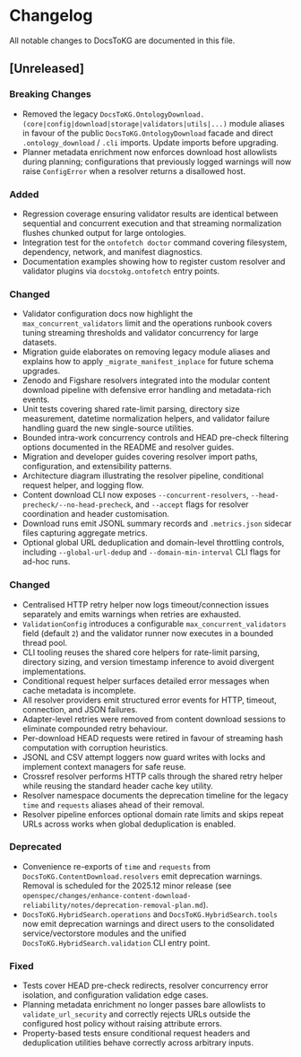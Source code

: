 # Changelog

All notable changes to DocsToKG are documented in this file.

## [Unreleased]

### Breaking Changes
- Removed the legacy ``DocsToKG.OntologyDownload.(core|config|download|storage|validators|utils|...)`` module aliases in favour of the public ``DocsToKG.OntologyDownload`` facade and direct ``.ontology_download`` / ``.cli`` imports. Update imports before upgrading.
- Planner metadata enrichment now enforces download host allowlists during planning; configurations that previously logged warnings will now raise ``ConfigError`` when a resolver returns a disallowed host.

### Added
- Regression coverage ensuring validator results are identical between sequential
  and concurrent execution and that streaming normalization flushes chunked
  output for large ontologies.
- Integration test for the ``ontofetch doctor`` command covering filesystem,
  dependency, network, and manifest diagnostics.
- Documentation examples showing how to register custom resolver and validator
  plugins via ``docstokg.ontofetch`` entry points.

### Changed
- Validator configuration docs now highlight the ``max_concurrent_validators``
  limit and the operations runbook covers tuning streaming thresholds and
  validator concurrency for large datasets.
- Migration guide elaborates on removing legacy module aliases and explains how
  to apply ``_migrate_manifest_inplace`` for future schema upgrades.
- Zenodo and Figshare resolvers integrated into the modular content download pipeline with defensive error handling and metadata-rich events.
- Unit tests covering shared rate-limit parsing, directory size measurement, datetime normalization helpers, and validator failure handling guard the new single-source utilities.
- Bounded intra-work concurrency controls and HEAD pre-check filtering options documented in the README and resolver guides.
- Migration and developer guides covering resolver import paths, configuration, and extensibility patterns.
- Architecture diagram illustrating the resolver pipeline, conditional request helper, and logging flow.
- Content download CLI now exposes `--concurrent-resolvers`, `--head-precheck/--no-head-precheck`,
  and `--accept` flags for resolver coordination and header customisation.
- Download runs emit JSONL summary records and `.metrics.json` sidecar files capturing aggregate metrics.
- Optional global URL deduplication and domain-level throttling controls, including
  `--global-url-dedup` and `--domain-min-interval` CLI flags for ad-hoc runs.

### Changed
- Centralised HTTP retry helper now logs timeout/connection issues separately and emits warnings when retries are exhausted.
- ``ValidationConfig`` introduces a configurable ``max_concurrent_validators`` field (default ``2``) and the validator runner now executes in a bounded thread pool.
- CLI tooling reuses the shared core helpers for rate-limit parsing, directory sizing, and version timestamp inference to avoid divergent implementations.
- Conditional request helper surfaces detailed error messages when cache metadata is incomplete.
- All resolver providers emit structured error events for HTTP, timeout, connection, and JSON failures.
- Adapter-level retries were removed from content download sessions to eliminate compounded retry behaviour.
- Per-download HEAD requests were retired in favour of streaming hash computation with corruption heuristics.
- JSONL and CSV attempt loggers now guard writes with locks and implement context managers for safe reuse.
- Crossref resolver performs HTTP calls through the shared retry helper while reusing the standard header cache key utility.
- Resolver namespace documents the deprecation timeline for the legacy ``time`` and ``requests`` aliases ahead of their removal.
- Resolver pipeline enforces optional domain rate limits and skips repeat URLs across works when
  global deduplication is enabled.

### Deprecated
- Convenience re-exports of ``time`` and ``requests`` from
  ``DocsToKG.ContentDownload.resolvers`` emit deprecation warnings. Removal is
  scheduled for the 2025.12 minor release (see
  `openspec/changes/enhance-content-download-reliability/notes/deprecation-removal-plan.md`).
- ``DocsToKG.HybridSearch.operations`` and ``DocsToKG.HybridSearch.tools`` now emit
  deprecation warnings and direct users to the consolidated service/vectorstore
  modules and the unified ``DocsToKG.HybridSearch.validation`` CLI entry point.

### Fixed
- Tests cover HEAD pre-check redirects, resolver concurrency error isolation, and configuration validation edge cases.
- Planning metadata enrichment no longer passes bare allowlists to ``validate_url_security`` and correctly rejects URLs outside the configured host policy without raising attribute errors.
- Property-based tests ensure conditional request headers and deduplication utilities behave correctly across arbitrary inputs.
